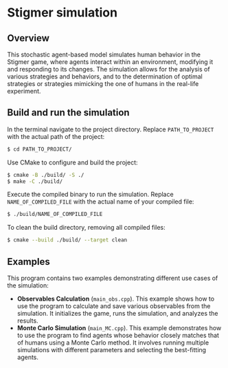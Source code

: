 # Stigmer simulation

## Overview

This stochastic agent-based model simulates human behavior in the Stigmer game, where agents interact within an environment, modifying it and responding to its changes. The simulation allows for the analysis of various strategies and behaviors, and to the determination of optimal strategies or strategies mimicking the one of humans in the real-life experiment.

## Build and run the simulation

In the terminal navigate to the project directory. Replace `PATH_TO_PROJECT` with the actual path of the project:
```bash
$ cd PATH_TO_PROJECT/
```

Use CMake to configure and build the project:
```bash
$ cmake -B ./build/ -S ./
$ make -C ./build/
```

Execute the compiled binary to run the simulation. Replace `NAME_OF_COMPILED_FILE` with the actual name of your compiled file:
```bash
$ ./build/NAME_OF_COMPILED_FILE
```

To clean the build directory, removing all compiled files:
```bash
$ cmake --build ./build/ --target clean
```
## Examples

This program contains two examples demonstrating different use cases of the simulation:
- **Observables Calculation** (`main_obs.cpp`). This example shows how to use the program to calculate and save various observables from the simulation. It initializes the game, runs the simulation, and analyzes the results.
- **Monte Carlo Simulation** (`main_MC.cpp`). This example demonstrates how to use the program to find agents whose behavior closely matches that of humans using a Monte Carlo method. It involves running multiple simulations with different parameters and selecting the best-fitting agents.
